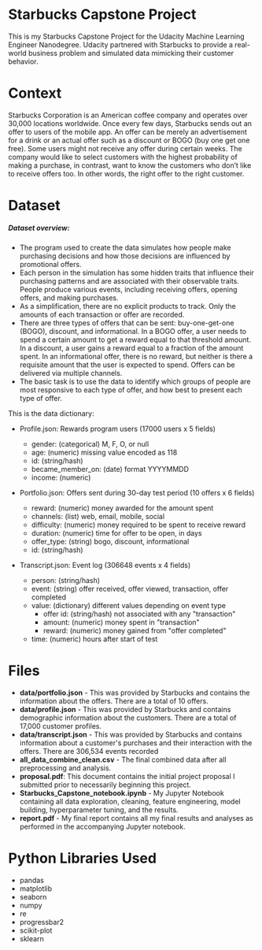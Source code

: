 # Starbucks Capstone Project
This is my Starbucks Capstone Project for the Udacity Machine Learning Engineer Nanodegree. Udacity partnered with Starbucks to provide a real-world business problem and simulated data mimicking their customer behavior.

# Context
Starbucks Corporation is an American coffee company and operates over 30,000 locations worldwide. Once every few days, Starbucks sends out an offer to users of the mobile app. An offer can be merely an advertisement for a drink or an actual offer such as a discount or BOGO (buy one get one free). Some users might not receive any offer during certain weeks. The company would like to select customers with the highest probability of making a purchase, in contrast, want to know the customers who don’t like to receive offers too. In other words, the right offer to the right customer.

# Dataset
##### Dataset overview:
* The program used to create the data simulates how people make purchasing decisions and how those decisions are influenced by promotional offers.
* Each person in the simulation has some hidden traits that influence their purchasing patterns and are associated with their observable traits. People produce various events, including receiving offers, opening offers, and making purchases.
* As a simplification, there are no explicit products to track. Only the amounts of each transaction or offer are recorded.
* There are three types of offers that can be sent: buy-one-get-one (BOGO), discount, and informational. In a BOGO offer, a user needs to spend a certain amount to get a reward equal to that threshold amount. In a discount, a user gains a reward equal to a fraction of the amount spent. In an informational offer, there is no reward, but neither is there a requisite amount that the user is expected to spend. Offers can be delivered via multiple channels.
* The basic task is to use the data to identify which groups of people are most responsive to each type of offer, and how best to present each type of offer.

This is the data dictionary:

* Profile.json: Rewards program users (17000 users x 5 fields)
    * gender: (categorical) M, F, O, or null
    * age: (numeric) missing value encoded as 118
    * id: (string/hash)
    * became_member_on: (date) format YYYYMMDD
    * income: (numeric)
    
* Portfolio.json: Offers sent during 30-day test period (10 offers x 6 fields)
    * reward: (numeric) money awarded for the amount spent
    * channels: (list) web, email, mobile, social
    * difficulty: (numeric) money required to be spent to receive reward
    * duration: (numeric) time for offer to be open, in days
    * offer_type: (string) bogo, discount, informational
    * id: (string/hash)

* Transcript.json: Event log (306648 events x 4 fields)
    * person: (string/hash)
    * event: (string) offer received, offer viewed, transaction, offer completed
    * value: (dictionary) different values depending on event type
        * offer id: (string/hash) not associated with any "transaction"
        * amount: (numeric) money spent in "transaction"
        * reward: (numeric) money gained from "offer completed"
    * time: (numeric) hours after start of test

# Files
* **data/portfolio.json** - This was provided by Starbucks and contains the information about the offers. There are a total of 10 offers.
* **data/profile.json** - This was provided by Starbucks and contains demographic information about the customers. There are a total of 17,000 customer profiles.
* **data/transcript.json** - This was provided by Starbucks and contains information about a customer's purchases and their interaction with the offers. There are 306,534 events recorded
* **all_data_combine_clean.csv** - The final combined data after all preprocessing and analysis.
* **proposal.pdf**: This document contains the initial project proposal I submitted prior to necessarily beginning this project.
* **Starbucks_Capstone_notebook.ipynb** - My Jupyter Notebook containing all data exploration, cleaning, feature engineering, model building, hyperparameter tuning, and the results.
* **report.pdf** - My final report contains all my final results and analyses as performed in the accompanying Jupyter notebook.

# Python Libraries Used

* pandas
* matplotlib
* seaborn
* numpy
* re
* progressbar2
* scikit-plot
* sklearn




